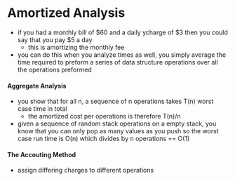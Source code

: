 # Amortized Analysis
- if you had a monthly bill of $60 and a daily ycharge of $3 then you could say that you pay $5 a day
  - this is amortizing the monthly fee 
- you can do this when you analyze times as well, you simply average the time required to preform a series of data structure operations over all the operations preformed

#### Aggregate Analysis
- you show that for all n, a sequence of n operations takes T(n) worst case time in total
  - the amortized cost per operations is therefore T(n)/n
- given a sequence of random stack operations on a empty stack, you know that you can only pop as many values as you push so the worst case run time is O(n) which divides by n operations == O(1)

#### The Accouting Method
- assign differing charges to different operations

